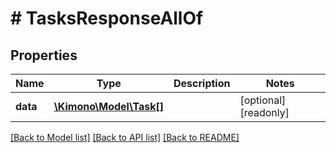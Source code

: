 # # TasksResponseAllOf

## Properties

Name | Type | Description | Notes
------------ | ------------- | ------------- | -------------
**data** | [**\Kimono\Model\Task[]**](Task.md) |  | [optional] [readonly]

[[Back to Model list]](../../README.md#models) [[Back to API list]](../../README.md#endpoints) [[Back to README]](../../README.md)
